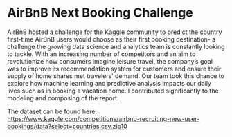 # AirBnB Next Booking Challenge

AirBnB hosted a challenge for the Kaggle community to predict the country first-time AirBnB users
would choose as their first booking destination- a challenge the growing data science and analytics team
is constantly looking to tackle. With an increasing number of competitors and an aim to revolutionize
how consumers imagine leisure travel, the company’s goal was to improve its recommendation system
for customers and ensure their supply of home shares met travelers’ demand. Our team took this
chance to explore how machine learning and predictive analysis impacts our daily lives such as in
booking a vacation home. I contributed significantly to the modeling and composing of the report.

The dataset can be found here: https://www.kaggle.com/competitions/airbnb-recruiting-new-user-bookings/data?select=countries.csv.zip10
